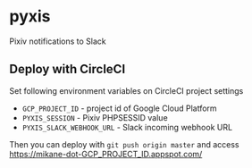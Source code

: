 pyxis
============

Pixiv notifications to Slack

## Deploy with CircleCI

Set following environment variables on CircleCI project settings

- `GCP_PROJECT_ID` - project id of Google Cloud Platform
- `PYXIS_SESSION` - Pixiv PHPSESSID value
- `PYXIS_SLACK_WEBHOOK_URL` - Slack incoming webhook URL

Then you can deploy with `git push origin master` and access https://mikane-dot-GCP_PROJECT_ID.appspot.com/